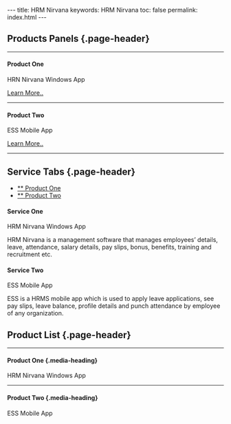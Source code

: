 --- title: HRM Nirvana keywords: HRM Nirvana toc: false permalink:
index.html ---

Products Panels {.page-header}
---------------

** **

#### Product One

HRN Nirvana Windows App

[Learn More..](#)

** **

#### Product Two

ESS Mobile App

[Learn More..](#)

** **

Service Tabs {.page-header}
------------

-   [** Product One](#product-one)
-   [** Product Two](#product-two)

#### Service One

HRM Nirvana Windows App

HRM Nirvana is a management software that manages employees’ details,
leave, attendance, salary details, pay slips, bonus, benefits, training
and recruitment etc.

#### Service Two

ESS Mobile App

ESS is a HRMS mobile app which is used to apply leave applications, see
pay slips, leave balance, profile details and punch attendance by
employee of any organization.

Product List {.page-header}
------------

** **

#### Product One {.media-heading}

HRM Nirvana Windows App

** **

#### Product Two {.media-heading}

ESS Mobile App

